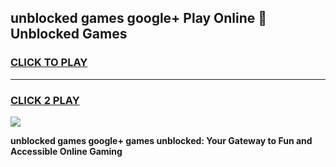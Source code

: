 
## unblocked games google+ Play Online 👋 Unblocked Games
<h3>
<a href="https://premium.freeplayer.one?title=unblocked_games_google+&ref=19F">CLICK TO PLAY</a></h3>
<hr>

<h3>
<a href="https://premium.freeplayer.one?title=unblocked_games_google+&ref=19F">CLICK 2 PLAY</a>
  
</h3>

<a href="https://premium.freeplayer.one?title=unblocked_games_google+&ref=19F"><img src="https://clearcache.store/games.png"></a>


**unblocked games google+ games unblocked: Your Gateway to Fun and Accessible Online Gaming**
